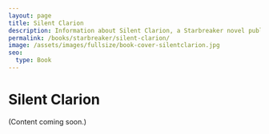 ```yaml
---
layout: page
title: Silent Clarion
description: Information about Silent Clarion, a Starbreaker novel published in 2016 by Matthew Graybosch.
permalink: /books/starbreaker/silent-clarion/
image: /assets/images/fullsize/book-cover-silentclarion.jpg
seo:
  type: Book 
---
```

# Silent Clarion

(Content coming soon.)